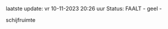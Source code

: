 laatste update: 
vr 10-11-2023 20:26   uur 
Status: FAALT - geel - 
<div class="service Y">schijfruimte</div>